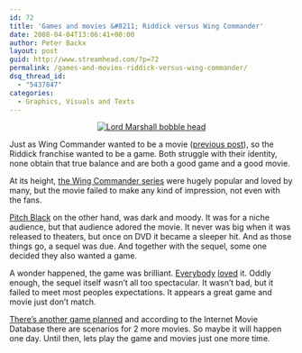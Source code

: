```yaml
---
id: 72
title: 'Games and movies &#8211; Riddick versus Wing Commander'
date: 2008-04-04T13:06:41+00:00
author: Peter Backx
layout: post
guid: http://www.streamhead.com/?p=72
permalink: /games-and-movies-riddick-versus-wing-commander/
dsq_thread_id:
  - "5437847"
categories:
  - Graphics, Visuals and Texts
---
```

<a href="http://www.streamhead.com/games-and-movies-riddick-versus-wing-commander/lord-marshall-bobble-head/" rel="attachment wp-att-73" title="Lord Marshall bobble head"></a>

<p style="text-align: center">
  <a href="http://www.streamhead.com/games-and-movies-riddick-versus-wing-commander/lord-marshall-bobble-head/" rel="attachment wp-att-73" title="Lord Marshall bobble head"><img src="http://www.streamhead.com/wp-content/uploads/2008/04/riddickmarshall.jpg" alt="Lord Marshall bobble head" /></a>
</p>

Just as Wing Commander wanted to be a movie (<a href="http://www.streamhead.com/?p=12" target="_blank">previous post</a>), so the Riddick franchise wanted to be a game. Both struggle with their identity, none obtain that true balance and are both a good game and a good movie.

At its height, <a href="http://en.wikipedia.org/wiki/Wing_Commander_%28franchise%29" target="_blank">the Wing Commander series</a> were hugely popular and loved by many, but the movie failed to make any kind of impression, not even with the fans.

[Pitch Black](http://www.imdb.com/title/tt0134847/) on the other hand, was dark and moody. It was for a niche audience, but that audience adored the movie. It never was big when it was released to theaters, but once on DVD it became a sleeper hit. And as those things go, a sequel was due. And together with the sequel, some one decided they also wanted a game.

A wonder happened, the game was brilliant. [Everybody](http://www.gamerankings.com/htmlpages2/921671.asp) <a href="http://www.gamespot.com/pc/action/chroniclesofriddick/index.html" target="_blank">loved</a> it. Oddly enough, the sequel itself wasn&#8217;t all too spectacular. It wasn&#8217;t bad, but it failed to meet most peoples expectations. It appears a great game and movie just don&#8217;t match.

[There&#8217;s another game planned](http://www.riddickgame.com/us/index.html) and according to the Internet Movie Database there are scenarios for 2 more movies. So maybe it will happen one day. Until then, lets play the game and movies just one more time.

<p style="text-align: center">
</p>

<!-- AddThis Advanced Settings generic via filter on the_content -->

<!-- AddThis Share Buttons generic via filter on the_content -->